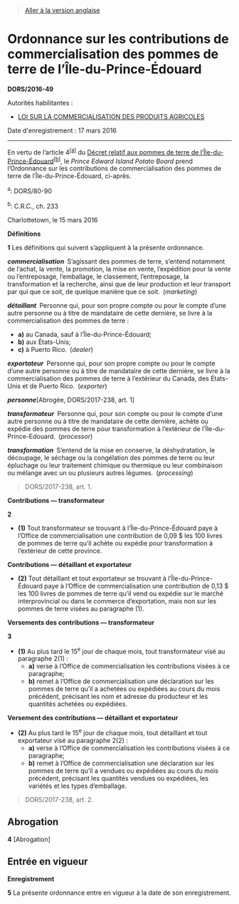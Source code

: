 > [Aller à la version anglaise](/en/Regulations/Statutory%20Orders%20and%20Regulations/2016/49.md)

# Ordonnance sur les contributions de commercialisation des pommes de terre de l’Île-du-Prince-Édouard

**DORS/2016-49**

Autorités habilitantes : 
- [LOI SUR LA COMMERCIALISATION DES PRODUITS AGRICOLES](/fr/Lois/Lois%20révisées%20du%20Canada/A/A-6.md)

Date d'enregistrement : 17 mars 2016

----------

En vertu de l’article 4<sup><a href='#nbp_a'>[a]</a></sup> du [Décret relatif aux pommes de terre de l’Île-du-Prince-Édouard](/fr/Règlements/Codification%20des%20règlements%20du%20Canada/201-300/C.R.C.,%20ch.%20233.md)<sup><a href='#nbp_b'>[b]</a></sup>, le *Prince Edward Island Potato Board* prend l’Ordonnance sur les contributions de commercialisation des pommes de terre de l’Île-du-Prince-Édouard, ci-après.

<a name='nbp_a'><sup>a</sup></a>: DORS/80-90<br />

<a name='nbp_b'><sup>b</sup></a>: C.R.C., ch. 233<br />

Charlottetown, le 15 mars 2016




**Définitions**

**1** Les définitions qui suivent s’appliquent à la présente ordonnance.

***commercialisation*** S’agissant des pommes de terre, s’entend notamment de l’achat, la vente, la promotion, la mise en vente, l’expédition pour la vente ou l’entreposage, l’emballage, le classement, l’entreposage, la transformation et la recherche, ainsi que de leur production et leur transport par qui que ce soit, de quelque manière que ce soit. (*marketing*)

***détaillant*** Personne qui, pour son propre compte ou pour le compte d’une autre personne ou à titre de mandataire de cette dernière, se livre à la commercialisation des pommes de terre :
- **a)** au Canada, sauf à l’Île-du-Prince-Édouard;
- **b)** aux États-Unis;
- **c)** à Puerto Rico. (*dealer*)

***exportateur*** Personne qui, pour son propre compte ou pour le compte d’une autre personne ou à titre de mandataire de cette dernière, se livre à la commercialisation des pommes de terre à l’extérieur du Canada, des États-Unis et de Puerto Rico. (*exporter*)

***personne***[Abrogée, DORS/2017-238, art. 1]

***transformateur*** Personne qui, pour son compte ou pour le compte d’une autre personne ou à titre de mandataire de cette dernière, achète ou expédie des pommes de terre pour transformation à l’extérieur de l’Île-du-Prince-Edouard. (*processor*)

***transformation*** S’entend de la mise en conserve, la déshydratation, le découpage, le séchage ou la congélation des pommes de terre ou leur épluchage ou leur traitement chimique ou thermique ou leur combinaison ou mélange avec un ou plusieurs autres légumes. (*processing*)
> DORS/2017-238, art. 1.





**Contributions — transformateur**

**2** 

- **(1)** Tout transformateur se trouvant à l’Île-du-Prince-Édouard paye à l’Office de commercialisation une contribution de 0,09 $ les 100 livres de pommes de terre qu’il achète ou expédie pour transformation à l’extérieur de cette province.

**Contributions — détaillant et exportateur**

- **(2)** Tout détaillant et tout exportateur se trouvant à l’Île-du-Prince-Édouard paye à l’Office de commercialisation une contribution de 0,13 $ les 100 livres de pommes de terre qu’il vend ou expédie sur le marché interprovincial ou dans le commerce d’exportation, mais non sur les pommes de terre visées au paragraphe (1).




**Versements des contributions — transformateur**

**3** 

- **(1)** Au plus tard le 15<sup>e</sup> jour de chaque mois, tout transformateur visé au paragraphe 2(1) :
	- **a)** verse à l’Office de commercialisation les contributions visées à ce paragraphe;
	- **b)** remet à l’Office de commercialisation une déclaration sur les pommes de terre qu’il a achetées ou expédiées au cours du mois précédent, précisant les nom et adresse du producteur et les quantités achetées ou expédiées.

**Versement des contributions — détaillant et exportateur**

- **(2)** Au plus tard le 15<sup>e</sup> jour de chaque mois, tout détaillant et tout exportateur visé au paragraphe 2(2) :
	- **a)** verse à l’Office de commercialisation les contributions visées à ce paragraphe;
	- **b)** remet à l’Office de commercialisation une déclaration sur les pommes de terre qu’il a vendues ou expédiées au cours du mois précédent, précisant les quantités vendues ou expédiées, les variétés et les types d’emballage.
> DORS/2017-238, art. 2.





## Abrogation


**4** [Abrogation]




## Entrée en vigueur



**Enregistrement**

**5** La présente ordonnance entre en vigueur à la date de son enregistrement.


